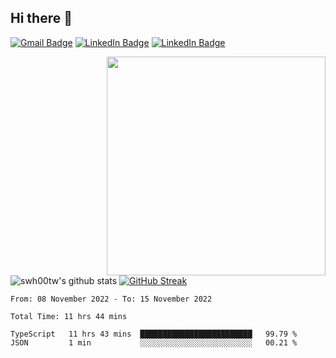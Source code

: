 
<h2> Hi there 👋 </h2>

[![Gmail Badge](https://img.shields.io/badge/-a6140000@gmail.com-c14438?style=flat-square&logo=Gmail&logoColor=white&link=mailto:a6140000@gmail.com)](mailto:a6140000@gmail.com)
[![LinkedIn Badge](https://img.shields.io/badge/-FrankHsu-blue?style=flat-square&logo=LinkedIn&logoColor=white&link=https://www.linkedin.com/in/%E6%9B%B8%E7%B6%AD-%E8%A8%B1-109621210/)](https://www.linkedin.com/in/%E6%9B%B8%E7%B6%AD-%E8%A8%B1-109621210/)
[![LinkedIn Badge](https://img.shields.io/badge/-Portfolio-purple?style=flat-square&logo=About.me&logoColor=white&link=https://swh00tw.vercel.app)](https://swh00tw.vercel.app)

<img align='right' src='https://user-images.githubusercontent.com/5713670/87202985-820dcb80-c2b6-11ea-9f56-7ec461c497c3.gif' width='350'>

<!-- <h3>I am Shu-Wei Hsu, aka Frank Hsu. A full-stack developer from Taiwan. 👨‍💻</h3> -->



![swh00tw's github stats](https://github-readme-stats.vercel.app/api?username=swh00tw&hide=["issues"]&show_icons=true)
[![GitHub Streak](http://github-readme-streak-stats.herokuapp.com?user=swh00tw)](https://github.com/swh00tw)

<!--START_SECTION:waka-->

```text
From: 08 November 2022 - To: 15 November 2022

Total Time: 11 hrs 44 mins

TypeScript   11 hrs 43 mins  █████████████████████████   99.79 %
JSON         1 min           ░░░░░░░░░░░░░░░░░░░░░░░░░   00.21 %
```

<!--END_SECTION:waka-->

<!--
**swh00tw/swh00tw** is a ✨ _special_ ✨ repository because its `README.md` (this file) appears on your GitHub profile.

Here are some ideas to get you started:

- 🔭 I’m currently working on ...
- 🌱 I’m currently learning ...
- 👯 I’m looking to collaborate on ...
- 🤔 I’m looking for help with ...
- 💬 Ask me about ...
- 📫 How to reach me: ...
- 😄 Pronouns: ...
- ⚡ Fun fact: ...
-->

